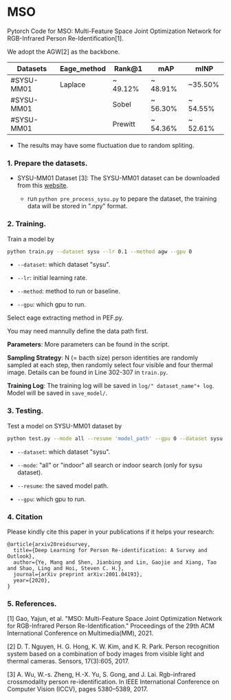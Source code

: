 # MSO
Pytorch Code for MSO: Multi-Feature Space Joint Optimization Network for RGB-Infrared Person Re-Identification[1]. 

We adopt the AGW[2] as the backbone. 

|Datasets    | Eage_method| Rank@1  | mAP |  mINP | 
| --------   | -----    | -----  |  -----  | ----- |
|#SYSU-MM01  | Laplace | ~ 49.12%  | ~ 48.91% | ~35.50% | 
|#SYSU-MM01| | Sobel   | ~ 56.30%  | ~ 54.55% | ~40.99% | 
|#SYSU-MM01| | Prewitt   | ~ 54.36%  | ~ 52.61% | ~38.30% | 

* The results may have some fluctuation due to random spliting.

### 1. Prepare the datasets.
  
-  SYSU-MM01 Dataset [3]: The SYSU-MM01 dataset can be downloaded from this [website](http://isee.sysu.edu.cn/project/RGBIRReID.htm).

   - run `python pre_process_sysu.py` to pepare the dataset, the training data will be stored in ".npy" format.

### 2. Training.
  Train a model by
  ```bash
python train.py --dataset sysu --lr 0.1 --method agw --gpu 0
```

  - `--dataset`: which dataset "sysu".

  - `--lr`: initial learning rate.
  
  -  `--method`: method to run or baseline.
  
  - `--gpu`:  which gpu to run.

Select eage extracting method in PEF.py.

You may need mannully define the data path first.

**Parameters**: More parameters can be found in the script.

**Sampling Strategy**: N (= bacth size) person identities are randomly sampled at each step, then randomly select four visible and four thermal image. Details can be found in Line 302-307 in `train.py`.

**Training Log**: The training log will be saved in `log/" dataset_name"+ log`. Model will be saved in `save_model/`.

### 3. Testing.

Test a model on SYSU-MM01 dataset by 
  ```bash
python test.py --mode all --resume 'model_path' --gpu 0 --dataset sysu
```
  - `--dataset`: which dataset "sysu".
  
  - `--mode`: "all" or "indoor" all search or indoor search (only for sysu dataset).

  - `--resume`: the saved model path.
  
  - `--gpu`:  which gpu to run.

### 4. Citation

Please kindly cite this paper in your publications if it helps your research:
```
@article{arxiv20reidsurvey,
  title={Deep Learning for Person Re-identification: A Survey and Outlook},
  author={Ye, Mang and Shen, Jianbing and Lin, Gaojie and Xiang, Tao and Shao, Ling and Hoi, Steven C. H.},
  journal={arXiv preprint arXiv:2001.04193},
  year={2020},
}
```

###  5. References.
[1] Gao, Yajun, et al. "MSO: Multi-Feature Space Joint Optimization Network for RGB-Infrared Person Re-Identification." Proceedings of the 29th ACM International Conference on Multimedia(MM), 2021.

[2] D. T. Nguyen, H. G. Hong, K. W. Kim, and K. R. Park. Person recognition system based on a combination of body images from visible
light and thermal cameras. Sensors, 17(3):605, 2017.

[3] A. Wu, W.-s. Zheng, H.-X. Yu, S. Gong, and J. Lai. Rgb-infrared crossmodality person re-identification. In IEEE International Conference on Computer Vision (ICCV), pages 5380–5389, 2017.
